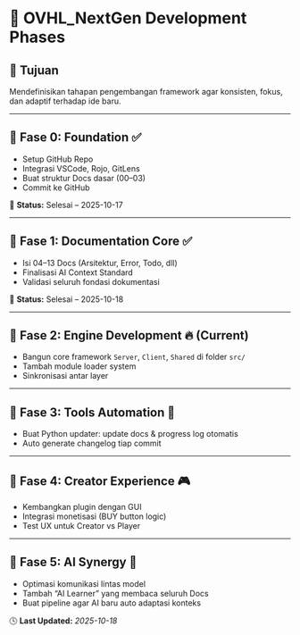# 🚦 OVHL_NextGen Development Phases

## 📍 Tujuan
Mendefinisikan tahapan pengembangan framework agar konsisten, fokus, dan adaptif terhadap ide baru.

---

## 🔢 Fase 0: Foundation ✅
- Setup GitHub Repo
- Integrasi VSCode, Rojo, GitLens
- Buat struktur Docs dasar (00–03)
- Commit ke GitHub

📘 **Status:** Selesai – 2025-10-17

---

## 🔢 Fase 1: Documentation Core ✅
- Isi 04–13 Docs (Arsitektur, Error, Todo, dll)
- Finalisasi AI Context Standard
- Validasi seluruh fondasi dokumentasi

📘 **Status:** Selesai – 2025-10-18

---

## 🔢 Fase 2: Engine Development 🔥 (Current)
- Bangun core framework `Server`, `Client`, `Shared` di folder `src/`
- Tambah module loader system
- Sinkronisasi antar layer

---

## 🔢 Fase 3: Tools Automation 🚀
- Buat Python updater: update docs & progress log otomatis
- Auto generate changelog tiap commit

---

## 🔢 Fase 4: Creator Experience 🎮
- Kembangkan plugin dengan GUI
- Integrasi monetisasi (BUY button logic)
- Test UX untuk Creator vs Player

---

## 🔢 Fase 5: AI Synergy 🤖
- Optimasi komunikasi lintas model
- Tambah “AI Learner” yang membaca seluruh Docs
- Buat pipeline agar AI baru auto adaptasi konteks

🕓 **Last Updated:** _2025-10-18_